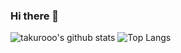 ### Hi there 👋

![takurooo's github stats](https://github-readme-stats.vercel.app/api?username=takurooo&show_icons=true&theme=vue-dark)
![Top Langs](https://github-readme-stats.vercel.app/api/top-langs/?username=takurooo&theme=vue-dark)


<!--
**takurooo/takurooo** is a ✨ _special_ ✨ repository because its `README.md` (this file) appears on your GitHub profile.

Here are some ideas to get you started:

- 🔭 I’m currently working on ...
- 🌱 I’m currently learning ...
- 👯 I’m looking to collaborate on ...
- 🤔 I’m looking for help with ...
- 💬 Ask me about ...
- 📫 How to reach me: ...
- 😄 Pronouns: ...
- ⚡ Fun fact: ...
-->
